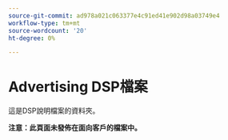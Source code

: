 ```yaml
---
source-git-commit: ad978a021c063377e4c91ed41e902d98a03749e4
workflow-type: tm+mt
source-wordcount: '20'
ht-degree: 0%

---
```

# Advertising DSP檔案

這是DSP說明檔案的資料夾。

**注意：此頁面未發佈在面向客戶的檔案中。**
